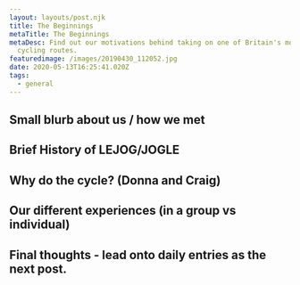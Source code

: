 ```yaml
---
layout: layouts/post.njk
title: The Beginnings
metaTitle: The Beginnings
metaDesc: Find out our motivations behind taking on one of Britain's most iconic
  cycling routes.
featuredimage: /images/20190430_112052.jpg
date: 2020-05-13T16:25:41.020Z
tags:
  - general
---
```

## Small blurb about us / how we met



## Brief History of LEJOG/JOGLE



## Why do the cycle? (Donna and Craig)



## Our different experiences (in a group vs individual)



## Final thoughts - lead onto daily entries as the next post.